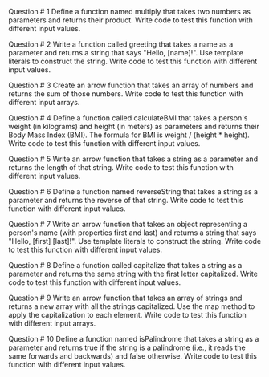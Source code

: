 

Question # 1
Define a function named multiply that takes two numbers as parameters and returns their product. Write code to test this function with different input values.

Question # 2
Write a function called greeting that takes a name as a parameter and returns a string that says "Hello, [name]!". Use template literals to construct the string. Write code to test this function with different input values.

Question # 3
Create an arrow function that takes an array of numbers and returns the sum of those numbers. Write code to test this function with different input arrays.

Question # 4
Define a function called calculateBMI that takes a person's weight (in kilograms) and height (in meters) as parameters and returns their Body Mass Index (BMI). The formula for BMI is weight / (height * height). Write code to test this function with different input values.

Question # 5
Write an arrow function that takes a string as a parameter and returns the length of that string. Write code to test this function with different input values.

Question # 6
Define a function named reverseString that takes a string as a parameter and returns the reverse of that string. Write code to test this function with different input values.

Question # 7
Write an arrow function that takes an object representing a person's name (with properties first and last) and returns a string that says "Hello, [first] [last]!". Use template literals to construct the string. Write code to test this function with different input values.

Question # 8
Define a function called capitalize that takes a string as a parameter and returns the same string with the first letter capitalized. Write code to test this function with different input values.

Question # 9
Write an arrow function that takes an array of strings and returns a new array with all the strings capitalized. Use the map method to apply the capitalization to each element. Write code to test this function with different input arrays.

Question # 10
Define a function named isPalindrome that takes a string as a parameter and returns true if the string is a palindrome (i.e., it reads the same forwards and backwards) and false otherwise. Write code to test this function with different input values.